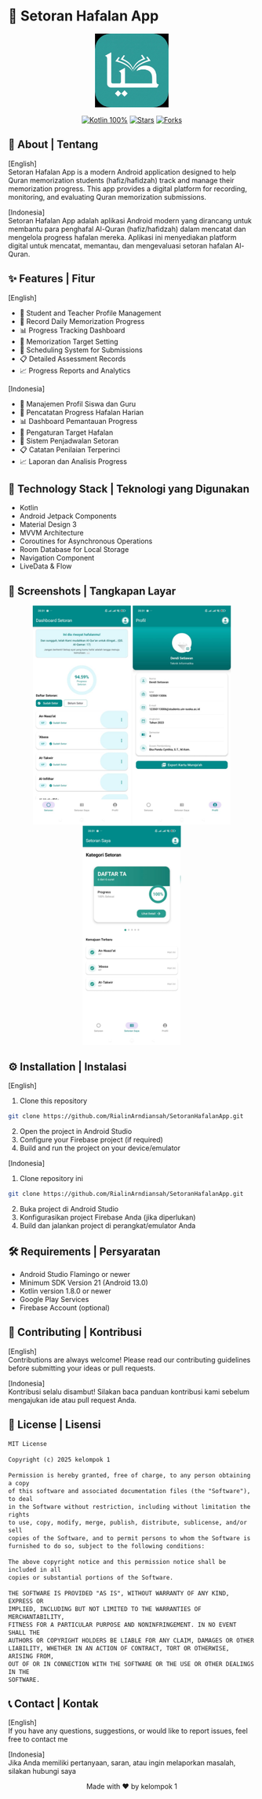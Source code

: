 # 📱 Setoran Hafalan App

<p align="center">
  <img src="app/src/main/res/drawable/iconn.png" alt="Setoran Hafalan App Logo" width="150"/>
</p>

<p align="center">
  <a href="https://kotlin.link"><img src="https://img.shields.io/badge/Kotlin-100%25-purple.svg?style=flat" alt="Kotlin 100%"></a>
  <a href="https://github.com/RialinArndiansah/SetoranHafalanApp/stargazers"><img src="https://img.shields.io/github/stars/RialinArndiansah/SetoranHafalanApp.svg?style=flat" alt="Stars"></a>
  <a href="https://github.com/RialinArndiansah/SetoranHafalanApp/network"><img src="https://img.shields.io/github/forks/RialinArndiansah/SetoranHafalanApp.svg?style=flat" alt="Forks"></a>
</p>

## 🌟 About | Tentang
[English]  
Setoran Hafalan App is a modern Android application designed to help Quran memorization students (hafiz/hafidzah) track and manage their memorization progress. This app provides a digital platform for recording, monitoring, and evaluating Quran memorization submissions.

[Indonesia]  
Setoran Hafalan App adalah aplikasi Android modern yang dirancang untuk membantu para penghafal Al-Quran (hafiz/hafidzah) dalam mencatat dan mengelola progress hafalan mereka. Aplikasi ini menyediakan platform digital untuk mencatat, memantau, dan mengevaluasi setoran hafalan Al-Quran.

## ✨ Features | Fitur

[English]
- 👤 Student and Teacher Profile Management
- 📝 Record Daily Memorization Progress
- 📊 Progress Tracking Dashboard
- 🎯 Memorization Target Setting
- 📅 Scheduling System for Submissions
- 📋 Detailed Assessment Records
- 📈 Progress Reports and Analytics

[Indonesia]
- 👤 Manajemen Profil Siswa dan Guru
- 📝 Pencatatan Progress Hafalan Harian
- 📊 Dashboard Pemantauan Progress
- 🎯 Pengaturan Target Hafalan
- 📅 Sistem Penjadwalan Setoran
- 📋 Catatan Penilaian Terperinci
- 📈 Laporan dan Analisis Progress

## 🚀 Technology Stack | Teknologi yang Digunakan

- Kotlin
- Android Jetpack Components
- Material Design 3
- MVVM Architecture
- Coroutines for Asynchronous Operations
- Room Database for Local Storage
- Navigation Component
- LiveData & Flow

## 📱 Screenshots | Tangkapan Layar

<p align="center">
  <!-- Add your app screenshots here -->
  <img src="app/src/main/res/drawable/dashboard_rdme.jpg" width="200" alt="Dashboard"/>
  <img src="app/src/main/res/drawable/profil_rdme.jpg" width="200" alt="Progress Tracking"/>
  <img src="app/src/main/res/drawable/setoransaya_rdme.jpg" width="200" alt="Profile Management"/>
</p>

## ⚙️ Installation | Instalasi

[English]
1. Clone this repository
```bash
git clone https://github.com/RialinArndiansah/SetoranHafalanApp.git
```
2. Open the project in Android Studio
3. Configure your Firebase project (if required)
4. Build and run the project on your device/emulator

[Indonesia]
1. Clone repository ini
```bash
git clone https://github.com/RialinArndiansah/SetoranHafalanApp.git
```
2. Buka project di Android Studio
3. Konfigurasikan project Firebase Anda (jika diperlukan)
4. Build dan jalankan project di perangkat/emulator Anda

## 🛠️ Requirements | Persyaratan

- Android Studio Flamingo or newer
- Minimum SDK Version 21 (Android 13.0)
- Kotlin version 1.8.0 or newer
- Google Play Services
- Firebase Account (optional)

## 🤝 Contributing | Kontribusi

[English]  
Contributions are always welcome! Please read our contributing guidelines before submitting your ideas or pull requests.

[Indonesia]  
Kontribusi selalu disambut! Silakan baca panduan kontribusi kami sebelum mengajukan ide atau pull request Anda.

## 📄 License | Lisensi

```
MIT License

Copyright (c) 2025 kelompok 1

Permission is hereby granted, free of charge, to any person obtaining a copy
of this software and associated documentation files (the "Software"), to deal
in the Software without restriction, including without limitation the rights
to use, copy, modify, merge, publish, distribute, sublicense, and/or sell
copies of the Software, and to permit persons to whom the Software is
furnished to do so, subject to the following conditions:

The above copyright notice and this permission notice shall be included in all
copies or substantial portions of the Software.

THE SOFTWARE IS PROVIDED "AS IS", WITHOUT WARRANTY OF ANY KIND, EXPRESS OR
IMPLIED, INCLUDING BUT NOT LIMITED TO THE WARRANTIES OF MERCHANTABILITY,
FITNESS FOR A PARTICULAR PURPOSE AND NONINFRINGEMENT. IN NO EVENT SHALL THE
AUTHORS OR COPYRIGHT HOLDERS BE LIABLE FOR ANY CLAIM, DAMAGES OR OTHER
LIABILITY, WHETHER IN AN ACTION OF CONTRACT, TORT OR OTHERWISE, ARISING FROM,
OUT OF OR IN CONNECTION WITH THE SOFTWARE OR THE USE OR OTHER DEALINGS IN THE
SOFTWARE.
```

## 📞 Contact | Kontak

[English]  
If you have any questions, suggestions, or would like to report issues, feel free to contact me

[Indonesia]  
Jika Anda memiliki pertanyaan, saran, atau ingin melaporkan masalah, silakan hubungi saya


<p align="center">
  Made with ❤️ by kelompok 1
</p>
